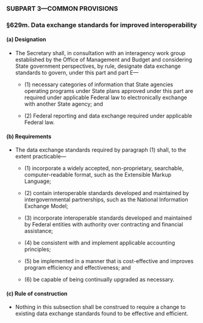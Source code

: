 ### SUBPART 3—COMMON PROVISIONS

### §629m. Data exchange standards for improved interoperability
#### (a) Designation
* The Secretary shall, in consultation with an interagency work group established by the Office of Management and Budget and considering State government perspectives, by rule, designate data exchange standards to govern, under this part and part E—

  * (1) necessary categories of information that State agencies operating programs under State plans approved under this part are required under applicable Federal law to electronically exchange with another State agency; and

  * (2) Federal reporting and data exchange required under applicable Federal law.

#### (b) Requirements
* The data exchange standards required by paragraph (1) shall, to the extent practicable—

  * (1) incorporate a widely accepted, non-proprietary, searchable, computer-readable format, such as the Extensible Markup Language;

  * (2) contain interoperable standards developed and maintained by intergovernmental partnerships, such as the National Information Exchange Model;

  * (3) incorporate interoperable standards developed and maintained by Federal entities with authority over contracting and financial assistance;

  * (4) be consistent with and implement applicable accounting principles;

  * (5) be implemented in a manner that is cost-effective and improves program efficiency and effectiveness; and

  * (6) be capable of being continually upgraded as necessary.

#### (c) Rule of construction
* Nothing in this subsection shall be construed to require a change to existing data exchange standards found to be effective and efficient.